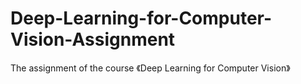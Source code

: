 # Deep-Learning-for-Computer-Vision-Assignment
The assignment of the course 《Deep Learning for Computer Vision》
